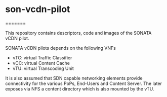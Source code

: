 # son-vcdn-pilot
=======

This repository contains descriptors, code and images of the SONATA vCDN pilot.

SONATA vCDN pilots depends on the following VNFs 

* vTC: virtual Traffic Classifier 
* vCC: virtual Content Cache
* vTU: virtual Transcoding Unit 

It is also assumed that SDN capable networking elements provide connectivity for the various PoPs, End-Users and Content Server. The later exposes via NFS a content directory which is also mounted by the vTU. 
